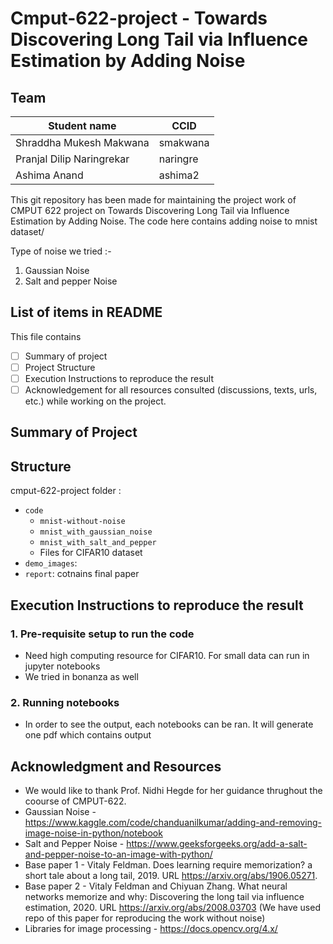 # Cmput-622-project - Towards Discovering Long Tail via Influence Estimation by Adding Noise

## Team
|Student name| CCID |
|------------|------|
|Shraddha Mukesh Makwana     |    smakwana  |
|Pranjal Dilip Naringrekar   |    naringre  |
|Ashima Anand                |    ashima2  |


This git repository has been made for maintaining the project work of CMPUT 622 project on Towards Discovering Long Tail via Influence
Estimation by Adding Noise. The code here contains adding noise to mnist dataset/

Type of noise we tried :-
1. Gaussian Noise
2. Salt and pepper Noise


## List of items in README
This file contains
- [ ] Summary of project
- [ ] Project Structure
- [ ] Execution Instructions to reproduce the result 
- [ ] Acknowledgement for all resources consulted (discussions, texts, urls, etc.) while working on the project. 

## Summary of Project

## Structure
cmput-622-project folder :

- `code` 
    - `mnist-without-noise`
    - `mnist_with_gaussian_noise`
    - `mnist_with_salt_and_pepper`
    - Files for CIFAR10 dataset
- `demo_images`: 
- `report`: cotnains final paper

## Execution Instructions to reproduce the result

### 1. Pre-requisite setup to run the code
- Need high computing resource for CIFAR10. For small data can run in jupyter notebooks
- We tried in bonanza as well

### 2. Running notebooks
- In order to see the output, each notebooks can be ran. It will generate one pdf which contains output


## Acknowledgment and Resources
- We would like to thank Prof. Nidhi Hegde for her guidance thrughout the coourse of CMPUT-622.
- Gaussian Noise - https://www.kaggle.com/code/chanduanilkumar/adding-and-removing-image-noise-in-python/notebook
- Salt and Pepper Noise - https://www.geeksforgeeks.org/add-a-salt-and-pepper-noise-to-an-image-with-python/
- Base paper 1 - Vitaly Feldman. Does learning require memorization? a short tale about a long tail, 2019. URL https://arxiv.org/abs/1906.05271.
- Base paper 2 - Vitaly Feldman and Chiyuan Zhang. What neural networks memorize and why: Discovering the long tail via influence estimation, 2020. URL https://arxiv.org/abs/2008.03703 (We have used repo of this paper for reproducing the work without noise)
- Libraries for image processing - https://docs.opencv.org/4.x/



